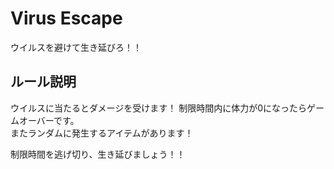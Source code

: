 # Virus Escape  


ウイルスを避けて生き延びろ！！

## ルール説明  

ウイルスに当たるとダメージを受けます！
制限時間内に体力が0になったらゲームオーバーです。  
またランダムに発生するアイテムがあります！

制限時間を逃げ切り、生き延びましょう！！

